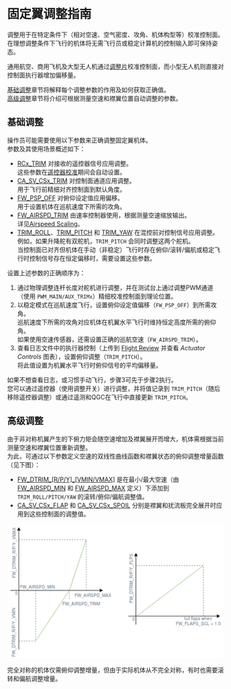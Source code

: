 # 固定翼调整指南

调整用于在特定条件下（相对空速、空气密度、攻角、机体构型等）校准控制面。  
在理想调整条件下飞行的机体将无需飞行员或稳定计算机的控制输入即可保持姿态。

通用航空、商用飞机及大型无人机通过[调整片](https://en.wikipedia.org/wiki/Trim_tab)校准控制面，而小型无人机则直接对控制面执行器增加偏移量。

[基础调整](#basic-trimming)章节将解释每个调整参数的作用及如何获取正确值。  
[高级调整](#advanced-trimming)章节将介绍可根据测量空速和襟翼位置自动调整的参数。

## 基础调整

操作员可能需要使用以下参数来正确调整固定翼机体。  
参数及其使用场景概述如下：

- [RCx_TRIM](../advanced_config/parameter_reference.md#RC1_TRIM) 对接收的遥控器信号应用调整。  
  这些参数在[遥控器校准](../config/radio.md)期间会自动设置。
- [CA_SV_CSx_TRIM](../advanced_config/parameter_reference.md#CA_SV_CS0_TRIM) 对控制面通道应用调整。  
  用于飞行前精细对齐控制面到默认角度。
- [FW_PSP_OFF](../advanced_config/parameter_reference.md#FW_PSP_OFF) 对俯仰设定值应用偏移。  
  用于设置机体在巡航速度下所需的攻角。
- [FW_AIRSPD_TRIM](../advanced_config/parameter_reference.md#FW_AIRSPD_TRIM) 由速率控制器使用，根据测量空速缩放输出。  
  详见[Airspeed Scaling](../flight_stack/controller_diagrams.md#airspeed-scaling)。
- [TRIM_ROLL](../advanced_config/parameter_reference.md#TRIM_ROLL)、[TRIM_PITCH](../advanced_config/parameter_reference.md#TRIM_PITCH) 和 [TRIM_YAW](../advanced_config/parameter_reference.md#TRIM_YAW) 在混控前对控制信号应用调整。  
  例如，如果升降舵有双舵机，`TRIM_PITCH` 会同时调整这两个舵机。  
  当控制面已对齐但机体在手动（非稳定）飞行时存在俯仰/滚转/偏航或稳定飞行时控制信号存在恒定偏移时，需要设置这些参数。

设置上述参数的正确顺序为：

1. 通过物理调整连杆长度对舵机进行调整，并在测试台上通过调整PWM通道（使用 `PWM_MAIN/AUX_TRIMx`）精细校准控制面到理论位置。
1. 以稳定模式在巡航速度飞行，设置俯仰设定值偏移（`FW_PSP_OFF`）到所需攻角。  
   巡航速度下所需的攻角对应机体在机翼水平飞行时维持恒定高度所需的俯仰角。  
   如果使用空速传感器，还需设置正确的巡航空速（`FW_AIRSPD_TRIM`）。
1. 查看日志文件中的执行器控制（上传到 [Flight Review](https://logs.px4.io) 并查看 _Actuator Controls_ 图表），设置俯仰调整（`TRIM_PITCH`）。  
   将此值设置为机翼水平飞行时俯仰信号的平均偏移量。

如果不想查看日志，或习惯手动飞行，步骤3可先于步骤2执行。  
您可以通过遥控器（使用调整开关）进行调整，并将值记录到 `TRIM_PITCH`（随后移除遥控器调整）或通过遥测和QGC在飞行中直接更新 `TRIM_PITCH`。

## 高级调整

由于非对称机翼产生的下俯力矩会随空速增加及襟翼展开而增大，机体需根据当前测量空速和襟翼位置重新调整。  
为此，可通过以下参数定义空速的双线性曲线函数和襟翼状态的俯仰调整增量函数（见下图）：

- [FW_DTRIM\_\[R/P/Y\]\_\[VMIN/VMAX\]](../advanced_config/parameter_reference.md#FW_DTRIM_R_VMIN) 是在最小/最大空速（由 [FW_AIRSPD_MIN](../advanced_config/parameter_reference.md#FW_AIRSPD_MIN) 和 [FW_AIRSPD_MAX](../advanced_config/parameter_reference.md#FW_AIRSPD_MAX) 定义）下添加到 `TRIM_ROLL/PITCH/YAW` 的滚转/俯仰/偏航调整值。
- [CA_SV_CSx_FLAP](../advanced_config/parameter_reference.md#CA_SV_CS0_FLAP) 和 [CA_SV_CSx_SPOIL](../advanced_config/parameter_reference.md#CA_SV_CS0_SPOIL) 分别是襟翼和扰流板完全展开时应用到这些控制面的调整值。

![Dtrim 曲线](../../assets/config/fw/fixedwing_dtrim.png)

<!-- 图表源自 draw.io: https://drive.google.com/file/d/15AbscUF1kRdWMh8ONcCRu6QBwGbqVGfl/view?usp=sharing  
请求开发团队访问权限。 -->

完全对称的机体仅需俯仰调整增量，但由于实际机体从不完全对称，有时也需要滚转和偏航调整增量。